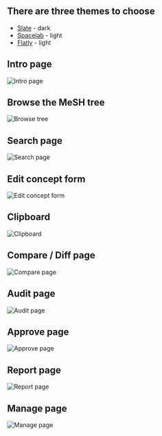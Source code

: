 ## There are three themes to choose

* [Slate](https://bootswatch.com/slate/) - dark
* [Spacelab](https://bootswatch.com/spacelab/) - light
* [Flatly](https://bootswatch.com/flatly/) - light

## Intro page

![Intro page](https://github.com/filak/MTW-MeSH/blob/master/screenshots/mtw-man-intro.png)

## Browse the MeSH tree

![Browse tree](https://raw.githubusercontent.com/filak/MTW-MeSH/master/screenshots/mtw-man-browse.png)

## Search page

![Search page](https://raw.githubusercontent.com/filak/MTW-MeSH/master/screenshots/mtw-man-search.png)

## Edit concept form

![Edit concept form](https://raw.githubusercontent.com/filak/MTW-MeSH/master/screenshots/mtw-man-edit-concept.png)

## Clipboard

![Clipboard](https://raw.githubusercontent.com/filak/MTW-MeSH/master/screenshots/mtw-man-clipboard.png)

## Compare / Diff page

![Compare page](https://raw.githubusercontent.com/filak/MTW-MeSH/master/screenshots/mtw-man-diff.png)

## Audit page

![Audit page](https://raw.githubusercontent.com/filak/MTW-MeSH/master/screenshots/mtw-man-audit.png)

## Approve page

![Approve page](https://raw.githubusercontent.com/filak/MTW-MeSH/master/screenshots/mtw-man-approve.png)

## Report page

![Report page](https://raw.githubusercontent.com/filak/MTW-MeSH/master/screenshots/mtw-man-reporting.png)

## Manage page

![Manage page](https://raw.githubusercontent.com/filak/MTW-MeSH/master/screenshots/mtw-man-manage-exports.png)

